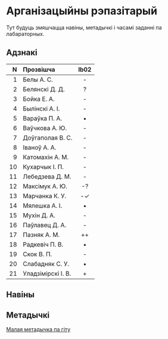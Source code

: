 # Арганізацыйны рэпазітарый

Тут будуць змяшчацца навіны, метадычкі і часамі заданні па лабараторных.

## Адзнакі


|N  |Прозвішча         |lb02|
|--:|:-----------------|:--:|
|  1|Белы А. С.        |- |
|  2|Белянскі Д. Д.    |? |
|  3|Бойка Е. А.       |- |
|  4|Былінскі А. І.    |- |
|  5|Вараўка П. А.     |• |
|  6|Ваўчкова А. Ю.    |- |
|  7|Доўгаполая В. С.  |- |
|  8|Іваноў А. А.      |- |
|  9|Катомахін А. М.   |- |
| 10|Кухарчык І. П.    |- |
| 11|Лебедзева Д. М.   |- |
| 12|Максімук А. Ю.    |-?|
| 13|Марчанка К. У.    |-✓|
| 14|Мялешка А. І.     |• |
| 15|Мухін Д. А.       |- |
| 16|Паўлавец Д. А.    |- |
| 17|Пазняк А. М.      |++|
| 18|Радкевіч П. В.    |• |
| 19|Скок В. П.        |- |
| 20|Слабадняк С. У.   |• |
| 21|Уладзімірскі І. В.|+ |


## Навіны


## Метадычкі
[Малая метадычка па гіту](https://github.com/BSU2013gr4Lego/Example/releases/download/gitPdf/AboutGit.pdf)
